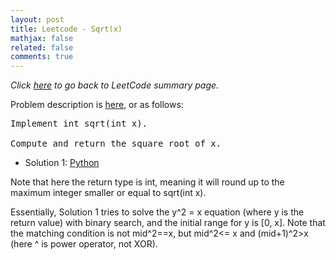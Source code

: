 ```yaml
---
layout: post
title: Leetcode - Sqrt(x)
mathjax: false
related: false
comments: true
---
```


_Click [here](./index.html) to go back to LeetCode summary page._

Problem description is [here](https://oj.leetcode.com/problems/sqrtx/), or as follows: 

<pre>
Implement int sqrt(int x).

Compute and return the square root of x.
</pre>

* Solution 1: [Python](https://github.com/lijunhw/leetcode_practice/blob/master/sqrt_x_medium/Solution1.py)

Note that here the return type is int, meaning it will round up to the maximum integer smaller or equal to sqrt(int x). 

Essentially, Solution 1 tries to solve the y^2 = x equation (where y is the return value) with binary search, and the initial range for y is [0, x]. Note that the matching condition is not mid^2==x, but mid^2<= x and (mid+1)^2>x (here ^ is power operator, not XOR). 


